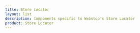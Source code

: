 ```yaml
---
title: Store Locator
layout: list
description: Components specific to Webstop's Store Locator
product: Store Locator
---
```

